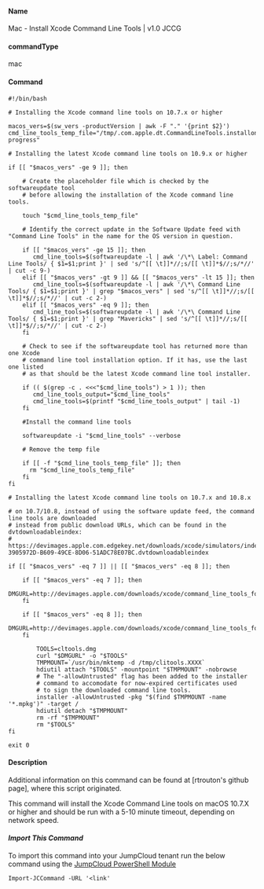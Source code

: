 #### Name

Mac - Install Xcode Command Line Tools | v1.0 JCCG

#### commandType

mac

#### Command

```
#!/bin/bash

# Installing the Xcode command line tools on 10.7.x or higher

macos_vers=$(sw_vers -productVersion | awk -F "." '{print $2}')
cmd_line_tools_temp_file="/tmp/.com.apple.dt.CommandLineTools.installondemand.in-progress"

# Installing the latest Xcode command line tools on 10.9.x or higher

if [[ "$macos_vers" -ge 9 ]]; then

	# Create the placeholder file which is checked by the softwareupdate tool 
	# before allowing the installation of the Xcode command line tools.
	
	touch "$cmd_line_tools_temp_file"
	
	# Identify the correct update in the Software Update feed with "Command Line Tools" in the name for the OS version in question.

	if [[ "$macos_vers" -ge 15 ]]; then
	   cmd_line_tools=$(softwareupdate -l | awk '/\*\ Label: Command Line Tools/ { $1=$1;print }' | sed 's/^[[ \t]]*//;s/[[ \t]]*$//;s/*//' | cut -c 9-)	
	elif [[ "$macos_vers" -gt 9 ]] && [[ "$macos_vers" -lt 15 ]]; then
	   cmd_line_tools=$(softwareupdate -l | awk '/\*\ Command Line Tools/ { $1=$1;print }' | grep "$macos_vers" | sed 's/^[[ \t]]*//;s/[[ \t]]*$//;s/*//' | cut -c 2-)
	elif [[ "$macos_vers" -eq 9 ]]; then
	   cmd_line_tools=$(softwareupdate -l | awk '/\*\ Command Line Tools/ { $1=$1;print }' | grep "Mavericks" | sed 's/^[[ \t]]*//;s/[[ \t]]*$//;s/*//' | cut -c 2-)
	fi
	
	# Check to see if the softwareupdate tool has returned more than one Xcode
	# command line tool installation option. If it has, use the last one listed
	# as that should be the latest Xcode command line tool installer.
	
	if (( $(grep -c . <<<"$cmd_line_tools") > 1 )); then
	   cmd_line_tools_output="$cmd_line_tools"
	   cmd_line_tools=$(printf "$cmd_line_tools_output" | tail -1)
	fi
	
	#Install the command line tools
	
	softwareupdate -i "$cmd_line_tools" --verbose
	
	# Remove the temp file
	
	if [[ -f "$cmd_line_tools_temp_file" ]]; then
	  rm "$cmd_line_tools_temp_file"
	fi
fi

# Installing the latest Xcode command line tools on 10.7.x and 10.8.x

# on 10.7/10.8, instead of using the software update feed, the command line tools are downloaded
# instead from public download URLs, which can be found in the dvtdownloadableindex:
# https://devimages.apple.com.edgekey.net/downloads/xcode/simulators/index-3905972D-B609-49CE-8D06-51ADC78E07BC.dvtdownloadableindex

if [[ "$macos_vers" -eq 7 ]] || [[ "$macos_vers" -eq 8 ]]; then

	if [[ "$macos_vers" -eq 7 ]]; then
	    DMGURL=http://devimages.apple.com/downloads/xcode/command_line_tools_for_xcode_os_x_lion_april_2013.dmg
	fi
	
	if [[ "$macos_vers" -eq 8 ]]; then
	     DMGURL=http://devimages.apple.com/downloads/xcode/command_line_tools_for_osx_mountain_lion_april_2014.dmg
	fi

		TOOLS=cltools.dmg
		curl "$DMGURL" -o "$TOOLS"
		TMPMOUNT=`/usr/bin/mktemp -d /tmp/clitools.XXXX`
		hdiutil attach "$TOOLS" -mountpoint "$TMPMOUNT" -nobrowse
		# The "-allowUntrusted" flag has been added to the installer
		# command to accomodate for now-expired certificates used
		# to sign the downloaded command line tools.
		installer -allowUntrusted -pkg "$(find $TMPMOUNT -name '*.mpkg')" -target /
		hdiutil detach "$TMPMOUNT"
		rm -rf "$TMPMOUNT"
		rm "$TOOLS"
fi

exit 0
```

#### Description

Additional information on this command can be found at [rtrouton's github page], where this script originated.

This command will install the Xcode Command Line tools on macOS 10.7.X or higher and should be run with a 5-10 minute timeout, depending on network speed.

#### *Import This Command*

To import this command into your JumpCloud tenant run the below command using the [JumpCloud PowerShell Module](https://github.com/TheJumpCloud/support/wiki/Installing-the-JumpCloud-PowerShell-Module)

```
Import-JCCommand -URL '<link'
```
